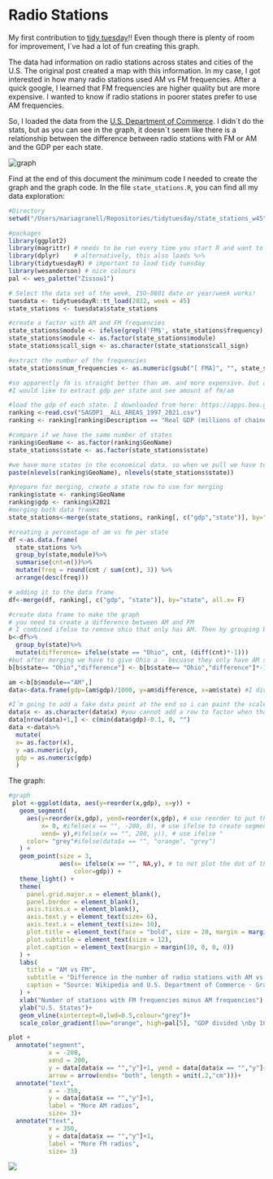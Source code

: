 Radio Stations
================

My first contribution to [tidy
tuesday](https://github.com/rfordatascience/tidytuesday/tree/master/data/2022/2022-11-08)!!
Even though there is plenty of room for improvement, I´ve had a lot of
fun creating this graph.

The data had information on radio stations across states and cities of
the U.S. The original post created a map with this information. In my
case, I got interested in how many radio stations used AM vs FM
frequencies. After a quick google, I learned that FM frequencies are
higher quality but are more expensive. I wanted to know if radio
stations in poorer states prefer to use AM frequencies.

So, I loaded the data from the [U.S. Department of
Commerce](https://apps.bea.gov/regional/downloadzip.cfm). I didn´t do
the stats, but as you can see in the graph, it doesn´t seem like there
is a relationship between the difference between radio stations with FM
or AM and the GDP per each state.

![graph](/Users/mariagranell/Repositories/tidytuesday/state_stations_w45/AMvsFM.png "AM vs FM")

Find at the end of this document the minimum code I needed to create the graph and the graph code. In the file `state_stations.R`, you can find all my data exploration:

``` r
#Directory
setwd("/Users/mariagranell/Repositories/tidytuesday/state_stations_w45")

#packages
library(ggplot2)
library(magrittr) # needs to be run every time you start R and want to use %>%
library(dplyr)    # alternatively, this also loads %>%
library(tidytuesdayR) # important to load tidy tuesday
library(wesanderson) # nice colours
pal <- wes_palette("Zissou1")

# Select the data set of the week, ISO-8601 date or year/week works!
tuesdata <- tidytuesdayR::tt_load(2022, week = 45)
state_stations <- tuesdata$state_stations

#create a factor with AM and FM frequencies
state_stations$module <- ifelse(grepl('FM$', state_stations$frequency), "FM", "AM")
state_stations$module <- as.factor(state_stations$module)
state_stations$call_sign <- as.character(state_stations$call_sign)

#extract the number of the frequencies
state_stations$num_frequencies <- as.numeric(gsub("[ FMA]", "", state_stations$frequency))

#so apparently fm is straight better than am. and more expensive. but am covers more distance
#I would like to extract gdp per state and see amount of fm/am

#load the gdp of each state. I downloaded from here: https://apps.bea.gov/regional/downloadzip.cfm
ranking <-read.csv("SAGDP1__ALL_AREAS_1997_2021.csv")
ranking <- ranking[ranking$Description == "Real GDP (millions of chained 2012 dollars)  ",] # selection for only GDP data

#compare if we have the same number of states
ranking$GeoName <- as.factor(ranking$GeoName)
state_stations$state <- as.factor(state_stations$state)

#we have more states in the economical data. so when we pull we have to make sure is the same
paste(nlevels(ranking$GeoName), nlevels(state_stations$state))

#prepare for merging, create a state row to use for merging
ranking$state <- ranking$GeoName
ranking$gdp <- ranking$X2021
#merging both data frames
state_stations<-merge(state_stations, ranking[, c("gdp","state")], by="state", all.x= F)

#creating a percentage of am vs fm per state
df <-as.data.frame(
  state_stations %>%
  group_by(state,module)%>%
  summarise(cnt=n())%>%
  mutate(freq = round(cnt / sum(cnt), 3)) %>%
  arrange(desc(freq)))

# adding it to the data frame
df<-merge(df, ranking[, c("gdp", "state")], by="state", all.x= F)

#create data frame to make the graph
# you need to create a difference between AM and FM
# I combined ifelse to remove ohio that only has AM. Then by grouping by state and asking df into the variable tada!
b<-df%>%
  group_by(state)%>%
  mutate(difference= ifelse(state == "Ohio", cnt, (diff(cnt)*-1)))
#but after merging we have to give Ohio a - becuase they only have AM stations
b[b$state== "Ohio","difference"] <- b[b$state== "Ohio","difference"]*-1

am <-b[b$module=="AM",]
data<-data.frame(gdp=(am$gdp)/1000, y=am$difference, x=am$state) #I divided gdp by 1000 so it´s smaller

#I´m going to add a fake data point at the end so i can paint the scale
data$x <- as.character(data$x) #you cannot add a row to factor when that level is not there
data[nrow(data)+1,] <- c(min(data$gdp)-0.1, 0, "")
data <-data%>%
  mutate(
  x= as.factor(x),
  y =as.numeric(y),
  gdp = as.numeric(gdp)
  )
```

The graph:

``` r
#graph
 plot <-ggplot(data, aes(y=reorder(x,gdp), x=y)) +
   geom_segment(
     aes(y=reorder(x,gdp), yend=reorder(x,gdp), # use reorder to put the states from +gdp to -gdp
         x= 0, #ifelse(x == "", -200, 0), # use ifelse to create segments of the legend on the graph. it was easier to do with segment
         xend= y),#ifelse(x == "", 200, y)), # use ifelse "
     color= "grey"#ifelse(data$x == "", "orange", "grey")
   ) +
   geom_point(size = 3,
              aes(x= ifelse(x == "", NA,y), # to not plot the dot of the fake row
                  color=gdp)) +
   theme_light() +
   theme(
     panel.grid.major.x = element_blank(),
     panel.border = element_blank(),
     axis.ticks.x = element_blank(),
     axis.text.y = element_text(size= 6),
     axis.text.x = element_text(size= 10),
     plot.title = element_text(face = "bold", size = 20, margin = margin(0, 0, 0, 0)),
     plot.subtitle = element_text(size = 12),
     plot.caption = element_text(margin = margin(10, 0, 0, 0))
   ) +
   labs(
     title = "AM vs FM",
     subtitle = "Difference in the number of radio stations with AM vs FM  \nfrequencies in relation to the wealth (GDP) of each state",
     caption = "Source: Wikipedia and U.S. Department of Commerce · Graphic: Maria Granell Ruiz"
   ) +
   xlab("Number of stations with FM frequencies minus AM frequencies") +
   ylab("U.S. States")+
   geom_vline(xintercept=0,lwd=0.5,colour="grey")+
   scale_color_gradient(low="orange", high=pal[5], "GDP divided \nby 1000")

plot +
  annotate("segment",
           x = -200,
           xend = 200,
           y = data[data$x == "","y"]+1, yend = data[data$x == "","y"]+1,
           arrow = arrow(ends= "both", length = unit(.2,"cm")))+
  annotate("text",
           x = -350,
           y = data[data$x == "","y"]+1,
           label = "More AM radios",
           size= 3)+
  annotate("text",
           x = 350,
           y = data[data$x == "","y"]+1,
           label = "More FM radios",
           size= 3)
```

![](/Users/mariagranell/Repositories/tidytuesday/state_stations_w45/README_files/figure-gfm/unnamed-chunk-2-1.png)<!-- -->

